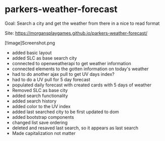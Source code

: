 # parkers-weather-forecast
Goal: Search a city and get the weather from there in a nice to read format

Site: https://morgansplaygames.github.io/parkers-weather-forecast/

[!image]Screenshot.png 

* added basic layout
* added SLC as base search city
* connected to openweatherapi to get weather information
* connected elements to the gotten information on today's weather
* had to do another ajax pull to get UV days index?
* had to do a UV pull for 5 day forecast
* populated daily forecast with created cards with 5 days of weather
* Removed SLC as base city
* added search functionality
* added search history
* added color to the UV index
* added last searched city to be first updated to dom
* added bootstrap components
* changed list save ordering 
* deleted and resaved last search, so it appears as last search
* Made capitalization not matter
